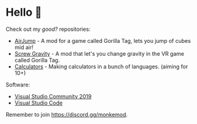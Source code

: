 # Hello :wave:

Check out my <i>good?</i> repositories:
- [AirJump](https://github.com/fchb1239/AirJump) - A mod for a game called Gorilla Tag, lets you jump of cubes mid air!
- [Screw Gravity](https://github.com/fchb1239/ScrewGravity) - A mod that let's you change gravity in the VR game called Gorilla Tag.
- [Calculators](https://github.com/fchb1239/Calculators) - Making calculators in a bunch of languages. (aiming for 10+)

Software:
- [Visual Studio Community 2019](https://visualstudio.microsoft.com/downloads/)
- [Visual Studio Code](https://code.visualstudio.com/download)

Remember to join https://discord.gg/monkemod.
